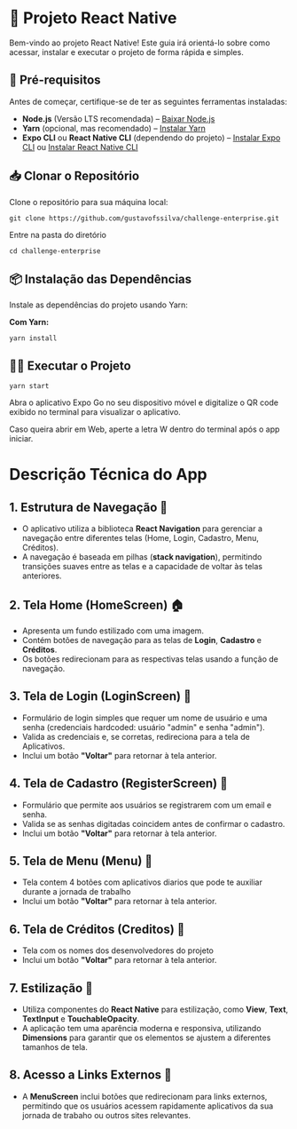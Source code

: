 <h1>📱 Projeto React Native</h1>

<p>Bem-vindo ao projeto React Native! Este guia irá orientá-lo sobre como acessar, instalar e executar o projeto de forma rápida e simples.</p>

<h2>🚀 Pré-requisitos</h2>
<p>Antes de começar, certifique-se de ter as seguintes ferramentas instaladas:</p>
<ul>
    <li><strong>Node.js</strong> (Versão LTS recomendada) – <a href="https://nodejs.org/">Baixar Node.js</a></li>
    <li><strong>Yarn</strong> (opcional, mas recomendado) – <a href="https://classic.yarnpkg.com/en/docs/install">Instalar Yarn</a></li>
    <li><strong>Expo CLI</strong> ou <strong>React Native CLI</strong> (dependendo do projeto) – <a href="https://docs.expo.dev/get-started/installation/">Instalar Expo CLI</a> ou <a href="https://reactnative.dev/docs/environment-setup">Instalar React Native CLI</a></li>
</ul>

<h2>📥 Clonar o Repositório</h2>
<p>Clone o repositório para sua máquina local:</p>
<pre><code>git clone https://github.com/gustavofssilva/challenge-enterprise.git
</code></pre>

<p>Entre na pasta do diretório</p>
<pre><code>cd challenge-enterprise
</code></pre>

<h2>📦 Instalação das Dependências</h2>
<p>Instale as dependências do projeto usando Yarn:</p>
<p><strong>Com Yarn:</strong></p>
<pre><code>yarn install</code></pre>

<h2>🏃‍♂️ Executar o Projeto</h2>
<pre><code>yarn start</code></pre>
<p>Abra o aplicativo Expo Go no seu dispositivo móvel e digitalize o QR code exibido no terminal para visualizar o aplicativo.</p>
<p>Caso queira abrir em Web, aperte a letra W dentro do terminal após o app iniciar.</p>

<h1>Descrição Técnica do App</h1>

<h2>1. Estrutura de Navegação 🚀</h2>
<ul>
    <li>O aplicativo utiliza a biblioteca <strong>React Navigation</strong> para gerenciar a navegação entre diferentes telas (Home, Login, Cadastro, Menu, Créditos).</li>
    <li>A navegação é baseada em pilhas (<strong>stack navigation</strong>), permitindo transições suaves entre as telas e a capacidade de voltar às telas anteriores.</li>
</ul>

<h2>2. Tela Home (HomeScreen) 🏠</h2>
<ul>
    <li>Apresenta um fundo estilizado com uma imagem.</li>
    <li>Contém botões de navegação para as telas de <strong>Login</strong>, <strong>Cadastro</strong> e <strong>Créditos</strong>.</li>
    <li>Os botões redirecionam para as respectivas telas usando a função de navegação.</li>
</ul>

<h2>3. Tela de Login (LoginScreen) 🔐</h2>
<ul>
    <li>Formulário de login simples que requer um nome de usuário e uma senha (credenciais hardcoded: usuário "admin" e senha "admin").</li>
    <li>Valida as credenciais e, se corretas, redireciona para a tela de Aplicativos.</li>
    <li>Inclui um botão <strong>"Voltar"</strong> para retornar à tela anterior.</li>
</ul>

<h2>4. Tela de Cadastro (RegisterScreen) 📝</h2>
<ul>
    <li>Formulário que permite aos usuários se registrarem com um email e senha.</li>
    <li>Valida se as senhas digitadas coincidem antes de confirmar o cadastro.</li>
    <li>Inclui um botão <strong>"Voltar"</strong> para retornar à tela anterior.</li>
</ul>

<h2>5. Tela de Menu (Menu) 📝</h2>
<ul>
    <li>Tela contem 4 botões com aplicativos diarios que pode te auxiliar durante a jornada de trabalho </li>
    <li>Inclui um botão <strong>"Voltar"</strong> para retornar à tela anterior.</li>
</ul>

<h2>6. Tela de Créditos (Creditos) 📝</h2>
<ul>
    <li>Tela com os nomes dos desenvolvedores do projeto </li>
    <li>Inclui um botão <strong>"Voltar"</strong> para retornar à tela anterior.</li>
</ul>

<h2>7. Estilização 🎨</h2>
<ul>
    <li>Utiliza componentes do <strong>React Native</strong> para estilização, como <strong>View</strong>, <strong>Text</strong>, <strong>TextInput</strong> e <strong>TouchableOpacity</strong>.</li>
    <li>A aplicação tem uma aparência moderna e responsiva, utilizando <strong>Dimensions</strong> para garantir que os elementos se ajustem a diferentes tamanhos de tela.</li>
</ul>

<h2>8. Acesso a Links Externos 🔗</h2>
<ul>
    <li>A <strong>MenuScreen</strong> inclui botões que redirecionam para links externos, permitindo que os usuários acessem rapidamente aplicativos da sua jornada de trabaho ou outros sites relevantes.</li>
</ul>


</body>
</html>
